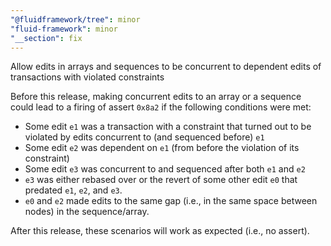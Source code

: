 ```yaml
---
"@fluidframework/tree": minor
"fluid-framework": minor
"__section": fix
---
```

Allow edits in arrays and sequences to be concurrent to dependent edits of transactions with violated constraints

Before this release, making concurrent edits to an array or a sequence could lead to a firing of assert `0x8a2` if the following conditions were met:
* Some edit `e1` was a transaction with a constraint that turned out to be violated by edits concurrent to (and sequenced before) `e1`
* Some edit `e2` was dependent on `e1` (from before the violation of its constraint)
* Some edit `e3` was concurrent to and sequenced after both `e1` and `e2`
* `e3` was either rebased over or the revert of some other edit `e0` that predated `e1`, `e2`, and `e3`.
* `e0` and `e2` made edits to the same gap (i.e., in the same space between nodes) in the sequence/array.

After this release, these scenarios will work as expected (i.e., no assert).
